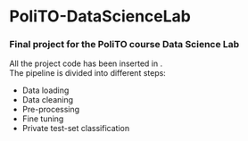 # PoliTO-DataScienceLab
### Final project for the PoliTO course Data Science Lab

All the project code has been inserted in .  
The pipeline is divided into different steps:
- Data loading
- Data cleaning
- Pre-processing
- Fine tuning
- Private test-set classification
